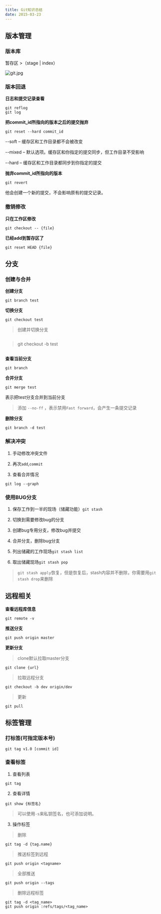 ```yaml
---
title: Git知识总结
date: 2015-03-23
---
```


## 版本管理


### 版本库


暂存区 >（stage | index）


![git.jpg](http://peierlong-blog.oss-cn-hongkong.aliyuncs.com/git.jpg)


<!--more-->


### 版本回退

**日志和提交记录查看**


```shell
git reflog
git log
```


**把commit_id所指向的版本之后的提交抛弃**


```shell
git reset --hard commit_id
```


--soft – 缓存区和工作目录都不会被改变

--mixed – 默认选项。缓存区和你指定的提交同步，但工作目录不受影响

--hard – 缓存区和工作目录都同步到你指定的提交


**抛弃commit_id所指向的版本**


```shell
git revert 
```


他会创建一个新的提交，不会影响原有的提交记录。


### 撤销修改

**只在工作区修改**


```shell
git checkout -- {file}
```


**已经add到暂存区了**


```shell
git reset HEAD {file}
```


## 分支

### 创建与合并


**创建分支**


```
git branch test
```


**切换分支**


```
git checkout test
```


> 创建并切换分支

> ```

> git checkout -b test

> ```


**查看当前分支**


```
git branch
```


**合并分支**


```
git merge test
```


表示把test分支合并到当前分支


> 添加 `--no-ff` ，表示禁用`Fast forward`，会产生一条提交记录


**删除分支**


```
git branch -d test
```


### 解决冲突

1. 手动修改冲突文件

2. 再次`add`,`commit`

3. 查看合并情况


```shell
git log --graph
```


### 使用BUG分支


1. 保存工作到一半的现场（储藏功能）`git stash`

2. 切换到需要修改bug的分支

3. 创建bug专用分支，修改bug并提交

4. 合并分支，删除bug分支

5. 列出储藏的工作现场`git stash list`

6. 取出储藏现场`git stash pop`


> `git stash apply`恢复，但是恢复后，stash内容并不删除，你需要用`git stash drop`来删除


## 远程相关

**查看远程库信息**


```
git remote -v
```


**推送分支**


```
git push origin master
```


**更新分支**


> clone默认拉取master分支


```
git clone {url}
```


> 拉取远程分支


```
git checkout -b dev origin/dev
```


> 更新


```
git pull
```


## 标签管理


### 打标签(可指定版本号)


```
git tag v1.0 [commit id]
```


### 查看标签


1. 查看列表


```
git tag
```


2. 查看详情


```
git show {标签名}
```


> 可以使用`-s`来私钥签名，也可添加说明。


3. 操作标签


> 删除


```
git tag -d {tag.name}
```


> 推送标签到远程


```
git push origin <tagname>
```


> 全部推送


```
git push origin --tags
```


> 删除远程标签


```
git tag -d <tag_name>
git push origin :refs/tags/<tag_name>
```
